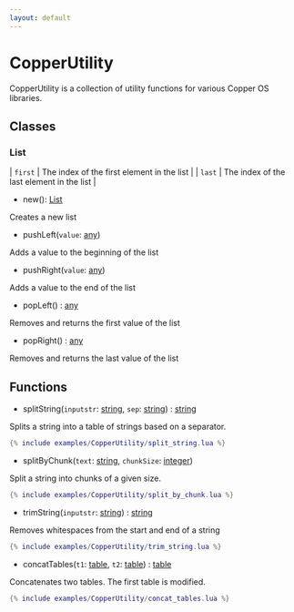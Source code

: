 ```yaml
---
layout: default
---
```


# CopperUtility

CopperUtility is a collection of utility functions for various Copper OS libraries.

## Classes

### List

| `first` | The index of the first element in the list |
| `last`  | The index of the last element in the list  |

- new(): [List](#List)

Creates a new list

- pushLeft(`value`: [any](https://www.lua.org/pil/2.html))

Adds a value to the beginning of the list

- pushRight(`value`: [any](https://www.lua.org/pil/2.html))

Adds a value to the end of the list

- popLeft() : [any](https://www.lua.org/pil/2.html)

Removes and returns the first value of the list

- popRight() : [any](https://www.lua.org/pil/2.html)

Removes and returns the last value of the list

## Functions

- splitString(`inputstr`: [string](https://www.lua.org/pil/2.4.html), `sep`: [string](https://www.lua.org/pil/2.4.html)) : [string](https://www.lua.org/pil/2.4.html)

Splits a string into a table of strings based on a separator.

```lua
{% include examples/CopperUtility/split_string.lua %}
```

- splitByChunk(`text`: [string](https://www.lua.org/pil/2.4.html), `chunkSize`: [integer](https://www.lua.org/pil/2.3.html))

Split a string into chunks of a given size.

```lua
{% include examples/CopperUtility/split_by_chunk.lua %}
```

- trimString(`inputstr`: [string](https://www.lua.org/pil/2.4.html)) : [string](https://www.lua.org/pil/2.4.html)

Removes whitespaces from the start and end of a string

```lua
{% include examples/CopperUtility/trim_string.lua %}
```

- concatTables(`t1`: [table](https://www.lua.org/pil/2.5.html), `t2`: [table](https://www.lua.org/pil/2.5.html)) : [table](https://www.lua.org/pil/2.5.html)

Concatenates two tables. The first table is modified.

```lua
{% include examples/CopperUtility/concat_tables.lua %}
```
